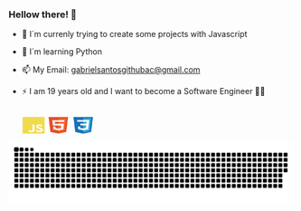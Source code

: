 ### Hellow there! 👋

- 🌱 I´m currenly trying to create some projects with Javascript
- 🤖 I´m learning Python
- 📫 My Email: gabrielsantosgithubac@gmail.com
- ⚡ I am 19 years old and I want to become a Software Engineer 🤘🖖


  <div style="display: inline_block"><br>
  <img align="center" alt="Gabriel-Js" height="30" width="40" src="https://raw.githubusercontent.com/devicons/devicon/master/icons/javascript/javascript-plain.svg">
  <img align="center" alt="Gabriel-HTML" height="30" width="40" src="https://raw.githubusercontent.com/devicons/devicon/master/icons/html5/html5-original.svg">
  <img align="center" alt="Gabriel-CSS" height="30" width="40" src="https://raw.githubusercontent.com/devicons/devicon/master/icons/css3/css3-original.svg">
  
</div>

  ![Snake animation](https://github.com/GabrielSSGitb/GabrielSSGitb/blob/output/github-contribution-grid-snake.svg)
